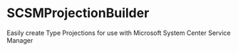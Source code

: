 # SCSMProjectionBuilder
Easily create Type Projections for use with Microsoft System Center Service Manager
